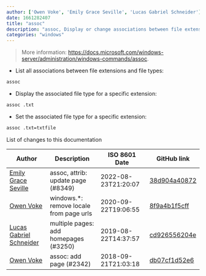 ```yaml
---
author: ['Owen Voke', 'Emily Grace Seville', 'Lucas Gabriel Schneider']
date: 1661282407
title: "assoc"
description: "assoc, Display or change associations between file extensions and file types."
categories: "windows"
---
```

> More information: <https://docs.microsoft.com/windows-server/administration/windows-commands/assoc>.

- List all associations between file extensions and file types:

```bash
assoc
```

- Display the associated file type for a specific extension:

```bash
assoc .txt
```

- Set the associated file type for a specific extension:

```bash
assoc .txt=txtfile
```
List of changes to this documentation


Author | Description | ISO 8601 Date | GitHub link
------|-----|-----|-----
[Emily Grace Seville](mailto:emilyseville7cf@gmail.com) | assoc, attrib: update page (#8349) | 2022-08-23T21:20:07 | [38d904a40872](https://github.com/tldr-pages/tldr/commit/38d904a4087259d1020050358f0210f737a0ff51)
[Owen Voke](mailto:development@voke.dev) | windows.*: remove locale from page urls | 2020-09-22T19:06:55 | [8f9a4b1f5cff](https://github.com/tldr-pages/tldr/commit/8f9a4b1f5cff138652665e9756a1a13466029fed)
[Lucas Gabriel Schneider](mailto:lucas.schneider@sap.com) | multiple pages: add homepages (#3250) | 2019-08-22T14:37:57 | [cd926556204e](https://github.com/tldr-pages/tldr/commit/cd926556204e9b8d34858b141886c675e8e0b83a)
[Owen Voke](mailto:owzie123@gmail.com) | assoc: add page (#2342) | 2018-09-21T21:03:18 | [db07cf1d52e6](https://github.com/tldr-pages/tldr/commit/db07cf1d52e68c03bd5b081988554b9c0d8eab3d)

